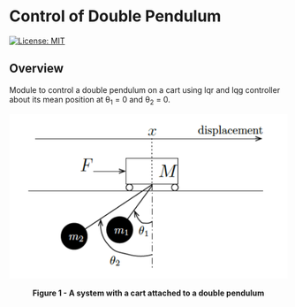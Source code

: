 # Control of Double Pendulum

[![License: MIT](https://img.shields.io/badge/License-MIT-blue.svg)](https://opensource.org/licenses/MIT)

## Overview

Module to control a double pendulum on a cart using lqr and lqg controller about its mean position at θ<sub>1</sub> = 0 and θ<sub>2</sub> = 0.

<p align="center">
  <img src="https://github.com/urastogi885/control-of-double-pendulum/blob/master/system.PNG">
</p>
<p align="center">
  <b>Figure 1 - A system with a cart attached to a double pendulum</b>
</p>
